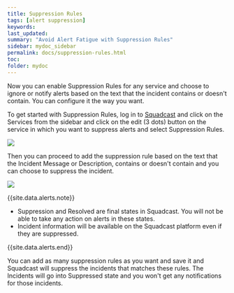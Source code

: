 ```yaml
---
title: Suppression Rules
tags: [alert suppression]
keywords:
last_updated:
summary: "Avoid Alert Fatigue with Suppression Rules"
sidebar: mydoc_sidebar
permalink: docs/suppression-rules.html
toc:
folder: mydoc
---
```


Now you can enable Suppression Rules for any service and choose to ignore or notify alerts based on the text that the incident contains or doesn't contain. You can configure it the way you want.

To get started with Suppression Rules, log in to [Squadcast](https://app.squadcast.com) and click on the Services from the sidebar and click on the edit (3 dots) button on the service in which you want to suppress alerts and select Suppression Rules.

![](images/suppression_1.png)

Then you can proceed to add the suppression rule based on the text that the Incident Message or Description, contains or doesn't contain and you can choose to suppress the incident.

![](images/suppression_2.png)

{{site.data.alerts.note}}
<p><ul><li>Suppression and Resolved are final states in Squadcast. You will not be able to take any action on alerts in these states. </li><li>Incident information will be available on the Squadcast platform even if they are suppressed.</li></ul></p>
{{site.data.alerts.end}}

You can add as many suppression rules as you want and save it and Squadcast will suppress the incidents that matches these rules. The Incidents will go into Suppressed state and you won't get any notifications for those incidents.